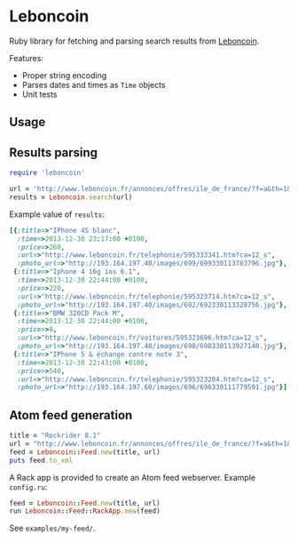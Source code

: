 # Leboncoin

Ruby library for fetching and parsing search results from
[Leboncoin](http://www.leboncoin.fr).

Features:

* Proper string encoding
* Parses dates and times as `Time` objects
* Unit tests

## Usage

## Results parsing

```ruby
require 'leboncoin'

url = 'http://www.leboncoin.fr/annonces/offres/ile_de_france/?f=a&th=1&q=iphone'
results = Leboncoin.search(url)
```

Example value of `results`:

```ruby
[{:title=>"IPhone 4S blanc",
  :time=>2013-12-30 23:17:00 +0100,
  :price=>260,
  :url=>"http://www.leboncoin.fr/telephonie/595333341.htm?ca=12_s",
  :photo_url=>"http://193.164.197.40/images/699/699330113783796.jpg"},
 {:title=>"Iphone 4 16g ios 6.1",
  :time=>2013-12-30 22:44:00 +0100,
  :price=>220,
  :url=>"http://www.leboncoin.fr/telephonie/595323714.htm?ca=12_s",
  :photo_url=>"http://193.164.197.40/images/692/692330113328756.jpg"},
 {:title=>"BMW 320CD Pack M",
  :time=>2013-12-30 22:44:00 +0100,
  :price=>8,
  :url=>"http://www.leboncoin.fr/voitures/595323696.htm?ca=12_s",
  :photo_url=>"http://193.164.197.40/images/698/698330113927140.jpg"},
 {:title=>"IPhone 5 & échange contre note 3",
  :time=>2013-12-30 22:43:00 +0100,
  :price=>540,
  :url=>"http://www.leboncoin.fr/telephonie/595323204.htm?ca=12_s",
  :photo_url=>"http://193.164.197.60/images/696/696330111779591.jpg"}]
```

## Atom feed generation

```ruby
title = "Rockrider 8.1"
url = "http://www.leboncoin.fr/annonces/offres/ile_de_france/?f=a&th=1&q=rockrider+8.1"
feed = Leboncoin::Feed.new(title, url)
puts feed.to_xml
```

A Rack app is provided to create an Atom feed webserver. Example `config.ru`:

```ruby
feed = Leboncoin::Feed.new(title, url)
run Leboncoin::Feed::RackApp.new(feed)
```

See `examples/my-feed/`.
